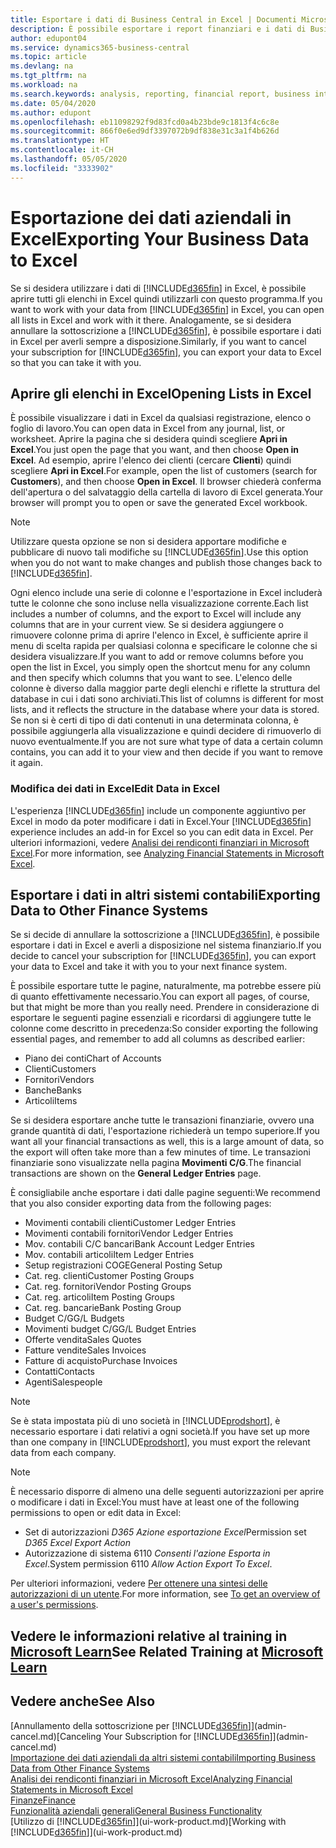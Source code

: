 ```yaml
---
title: Esportare i dati di Business Central in Excel | Documenti Microsoft
description: È possibile esportare i report finanziari e i dati di Business Intelligence da Business Central in Excel o aprire i dati di Business Central in Excel.
author: edupont04
ms.service: dynamics365-business-central
ms.topic: article
ms.devlang: na
ms.tgt_pltfrm: na
ms.workload: na
ms.search.keywords: analysis, reporting, financial report, business intelligence, BI, Excel
ms.date: 05/04/2020
ms.author: edupont
ms.openlocfilehash: eb11098292f9d83fcd0a4b23bde9c1813f4c6c8e
ms.sourcegitcommit: 866f0e6ed9df3397072b9df838e31c3a1f4b626d
ms.translationtype: HT
ms.contentlocale: it-CH
ms.lasthandoff: 05/05/2020
ms.locfileid: "3333902"
---
```

# <a name="exporting-your-business-data-to-excel"></a><span data-ttu-id="8db96-103">Esportazione dei dati aziendali in Excel</span><span class="sxs-lookup"><span data-stu-id="8db96-103">Exporting Your Business Data to Excel</span></span>
<span data-ttu-id="8db96-104">Se si desidera utilizzare i dati di [!INCLUDE[d365fin](includes/d365fin_md.md)] in Excel, è possibile aprire tutti gli elenchi in Excel quindi utilizzarli con questo programma.</span><span class="sxs-lookup"><span data-stu-id="8db96-104">If you want to work with your data from [!INCLUDE[d365fin](includes/d365fin_md.md)] in Excel, you can open all lists in Excel and work with it there.</span></span> <span data-ttu-id="8db96-105">Analogamente, se si desidera annullare la sottoscrizione a [!INCLUDE[d365fin](includes/d365fin_md.md)], è possibile esportare i dati in Excel per averli sempre a disposizione.</span><span class="sxs-lookup"><span data-stu-id="8db96-105">Similarly, if you want to cancel your subscription for [!INCLUDE[d365fin](includes/d365fin_md.md)], you can export your data to Excel so that you can take it with you.</span></span>

## <a name="opening-lists-in-excel"></a><span data-ttu-id="8db96-106">Aprire gli elenchi in Excel</span><span class="sxs-lookup"><span data-stu-id="8db96-106">Opening Lists in Excel</span></span>
<span data-ttu-id="8db96-107">È possibile visualizzare i dati in Excel da qualsiasi registrazione, elenco o foglio di lavoro.</span><span class="sxs-lookup"><span data-stu-id="8db96-107">You can open data in Excel from any journal, list, or worksheet.</span></span> <span data-ttu-id="8db96-108">Aprire la pagina che si desidera quindi scegliere **Apri in Excel**.</span><span class="sxs-lookup"><span data-stu-id="8db96-108">You just open the page that you want, and then choose **Open in Excel**.</span></span> <span data-ttu-id="8db96-109">Ad esempio, aprire l'elenco dei clienti (cercare **Clienti**) quindi scegliere **Apri in Excel**.</span><span class="sxs-lookup"><span data-stu-id="8db96-109">For example, open the list of customers (search for **Customers**), and then choose **Open in Excel**.</span></span> <span data-ttu-id="8db96-110">Il browser chiederà conferma dell'apertura o del salvataggio della cartella di lavoro di Excel generata.</span><span class="sxs-lookup"><span data-stu-id="8db96-110">Your browser will prompt you to open or save the generated Excel workbook.</span></span>  

> [!NOTE]
> <span data-ttu-id="8db96-111">Utilizzare questa opzione se non si desidera apportare modifiche e pubblicare di nuovo tali modifiche su [!INCLUDE[d365fin](includes/d365fin_md.md)].</span><span class="sxs-lookup"><span data-stu-id="8db96-111">Use this option when you do not want to make changes and publish those changes back to [!INCLUDE[d365fin](includes/d365fin_md.md)].</span></span>  

<span data-ttu-id="8db96-112">Ogni elenco include una serie di colonne e l'esportazione in Excel includerà tutte le colonne che sono incluse nella visualizzazione corrente.</span><span class="sxs-lookup"><span data-stu-id="8db96-112">Each list includes a number of columns, and the export to Excel will include any columns that are in your current view.</span></span> <span data-ttu-id="8db96-113">Se si desidera aggiungere o rimuovere colonne prima di aprire l'elenco in Excel, è sufficiente aprire il menu di scelta rapida per qualsiasi colonna e specificare le colonne che si desidera visualizzare.</span><span class="sxs-lookup"><span data-stu-id="8db96-113">If you want to add or remove columns before you open the list in Excel, you simply open the shortcut menu for any column and then specify which columns that you want to see.</span></span> <span data-ttu-id="8db96-114">L'elenco delle colonne è diverso dalla maggior parte degli elenchi e riflette la struttura del database in cui i dati sono archiviati.</span><span class="sxs-lookup"><span data-stu-id="8db96-114">This list of columns is different for most lists, and it reflects the structure in the database where your data is stored.</span></span> <span data-ttu-id="8db96-115">Se non si è certi di tipo di dati contenuti in una determinata colonna, è possibile aggiungerla alla visualizzazione e quindi decidere di rimuoverlo di nuovo eventualmente.</span><span class="sxs-lookup"><span data-stu-id="8db96-115">If you are not sure what type of data a certain column contains, you can add it to your view and then decide if you want to remove it again.</span></span>  

### <a name="edit-data-in-excel"></a><span data-ttu-id="8db96-116">Modifica dei dati in Excel</span><span class="sxs-lookup"><span data-stu-id="8db96-116">Edit Data in Excel</span></span>
<span data-ttu-id="8db96-117">L'esperienza [!INCLUDE[d365fin](includes/d365fin_md.md)] include un componente aggiuntivo per Excel in modo da poter modificare i dati in Excel.</span><span class="sxs-lookup"><span data-stu-id="8db96-117">Your [!INCLUDE[d365fin](includes/d365fin_md.md)] experience includes an add-in for Excel so you can edit data in Excel.</span></span> <span data-ttu-id="8db96-118">Per ulteriori informazioni, vedere [Analisi dei rendiconti finanziari in Microsoft Excel](finance-analyze-excel.md).</span><span class="sxs-lookup"><span data-stu-id="8db96-118">For more information, see [Analyzing Financial Statements in Microsoft Excel](finance-analyze-excel.md).</span></span>  

## <a name="exporting-data-to-other-finance-systems"></a><span data-ttu-id="8db96-119">Esportare i dati in altri sistemi contabili</span><span class="sxs-lookup"><span data-stu-id="8db96-119">Exporting Data to Other Finance Systems</span></span>
<span data-ttu-id="8db96-120">Se si decide di annullare la sottoscrizione a [!INCLUDE[d365fin](includes/d365fin_md.md)], è possibile esportare i dati in Excel e averli a disposizione nel sistema finanziario.</span><span class="sxs-lookup"><span data-stu-id="8db96-120">If you decide to cancel your subscription for [!INCLUDE[d365fin](includes/d365fin_md.md)], you can export your data to Excel and take it with you to your next finance system.</span></span>  

<span data-ttu-id="8db96-121">È possibile esportare tutte le pagine, naturalmente, ma potrebbe essere più di quanto effettivamente necessario.</span><span class="sxs-lookup"><span data-stu-id="8db96-121">You can export all pages, of course, but that might be more than you really need.</span></span> <span data-ttu-id="8db96-122">Prendere in considerazione di esportare le seguenti pagine essenziali e ricordarsi di aggiungere tutte le colonne come descritto in precedenza:</span><span class="sxs-lookup"><span data-stu-id="8db96-122">So consider exporting the following essential pages, and remember to add all columns as described earlier:</span></span>  

* <span data-ttu-id="8db96-123">Piano dei conti</span><span class="sxs-lookup"><span data-stu-id="8db96-123">Chart of Accounts</span></span>  
* <span data-ttu-id="8db96-124">Clienti</span><span class="sxs-lookup"><span data-stu-id="8db96-124">Customers</span></span>  
* <span data-ttu-id="8db96-125">Fornitori</span><span class="sxs-lookup"><span data-stu-id="8db96-125">Vendors</span></span>  
* <span data-ttu-id="8db96-126">Banche</span><span class="sxs-lookup"><span data-stu-id="8db96-126">Banks</span></span>  
* <span data-ttu-id="8db96-127">Articoli</span><span class="sxs-lookup"><span data-stu-id="8db96-127">Items</span></span>  

<span data-ttu-id="8db96-128">Se si desidera esportare anche tutte le transazioni finanziarie, ovvero una grande quantità di dati, l'esportazione richiederà un tempo superiore.</span><span class="sxs-lookup"><span data-stu-id="8db96-128">If you want all your financial transactions as well, this is a large amount of data, so the export will often take more than a few minutes of time.</span></span> <span data-ttu-id="8db96-129">Le transazioni finanziarie sono visualizzate nella pagina **Movimenti C/G**.</span><span class="sxs-lookup"><span data-stu-id="8db96-129">The financial transactions are shown on the **General Ledger Entries** page.</span></span>  

<span data-ttu-id="8db96-130">È consigliabile anche esportare i dati dalle pagine seguenti:</span><span class="sxs-lookup"><span data-stu-id="8db96-130">We recommend that you also consider exporting data from the following pages:</span></span>  

* <span data-ttu-id="8db96-131">Movimenti contabili clienti</span><span class="sxs-lookup"><span data-stu-id="8db96-131">Customer Ledger Entries</span></span>  
* <span data-ttu-id="8db96-132">Movimenti contabili fornitori</span><span class="sxs-lookup"><span data-stu-id="8db96-132">Vendor Ledger Entries</span></span>  
* <span data-ttu-id="8db96-133">Mov. contabili C/C bancari</span><span class="sxs-lookup"><span data-stu-id="8db96-133">Bank Account Ledger Entries</span></span>  
* <span data-ttu-id="8db96-134">Mov. contabili articoli</span><span class="sxs-lookup"><span data-stu-id="8db96-134">Item Ledger Entries</span></span>  
* <span data-ttu-id="8db96-135">Setup registrazioni COGE</span><span class="sxs-lookup"><span data-stu-id="8db96-135">General Posting Setup</span></span>  
* <span data-ttu-id="8db96-136">Cat. reg. clienti</span><span class="sxs-lookup"><span data-stu-id="8db96-136">Customer Posting Groups</span></span>  
* <span data-ttu-id="8db96-137">Cat. reg. fornitori</span><span class="sxs-lookup"><span data-stu-id="8db96-137">Vendor Posting Groups</span></span>  
* <span data-ttu-id="8db96-138">Cat. reg. articoli</span><span class="sxs-lookup"><span data-stu-id="8db96-138">Item Posting Groups</span></span>  
* <span data-ttu-id="8db96-139">Cat. reg. bancarie</span><span class="sxs-lookup"><span data-stu-id="8db96-139">Bank Posting Group</span></span>  
* <span data-ttu-id="8db96-140">Budget C/G</span><span class="sxs-lookup"><span data-stu-id="8db96-140">G/L Budgets</span></span>  
* <span data-ttu-id="8db96-141">Movimenti budget C/G</span><span class="sxs-lookup"><span data-stu-id="8db96-141">G/L Budget Entries</span></span>  
* <span data-ttu-id="8db96-142">Offerte vendita</span><span class="sxs-lookup"><span data-stu-id="8db96-142">Sales Quotes</span></span>  
* <span data-ttu-id="8db96-143">Fatture vendite</span><span class="sxs-lookup"><span data-stu-id="8db96-143">Sales Invoices</span></span>  
* <span data-ttu-id="8db96-144">Fatture di acquisto</span><span class="sxs-lookup"><span data-stu-id="8db96-144">Purchase Invoices</span></span>  
* <span data-ttu-id="8db96-145">Contatti</span><span class="sxs-lookup"><span data-stu-id="8db96-145">Contacts</span></span>  
* <span data-ttu-id="8db96-146">Agenti</span><span class="sxs-lookup"><span data-stu-id="8db96-146">Salespeople</span></span>  

> [!NOTE]  
> <span data-ttu-id="8db96-147">Se è stata impostata più di uno società in [!INCLUDE[prodshort](includes/prodshort.md)], è necessario esportare i dati relativi a ogni società.</span><span class="sxs-lookup"><span data-stu-id="8db96-147">If you have set up more than one company in [!INCLUDE[prodshort](includes/prodshort.md)], you must export the relevant data from each company.</span></span>

> [!NOTE]
> <span data-ttu-id="8db96-148">È necessario disporre di almeno una delle seguenti autorizzazioni per aprire o modificare i dati in Excel:</span><span class="sxs-lookup"><span data-stu-id="8db96-148">You must have at least one of the following permissions to open or edit data in Excel:</span></span>
>    - <span data-ttu-id="8db96-149">Set di autorizzazioni *D365 Azione esportazione Excel*</span><span class="sxs-lookup"><span data-stu-id="8db96-149">Permission set *D365 Excel Export Action*</span></span>  
>    - <span data-ttu-id="8db96-150">Autorizzazione di sistema 6110 *Consenti l'azione Esporta in Excel*.</span><span class="sxs-lookup"><span data-stu-id="8db96-150">System permission 6110 *Allow Action Export To Excel*.</span></span>  

<span data-ttu-id="8db96-151">Per ulteriori informazioni, vedere [Per ottenere una sintesi delle autorizzazioni di un utente](ui-define-granular-permissions.md#to-get-an-overview-of-a-users-permissions).</span><span class="sxs-lookup"><span data-stu-id="8db96-151">For more information, see [To get an overview of a user's permissions](ui-define-granular-permissions.md#to-get-an-overview-of-a-users-permissions).</span></span>

## <a name="see-related-training-at-microsoft-learn"></a><span data-ttu-id="8db96-152">Vedere le informazioni relative al training in [Microsoft Learn](/learn/modules/configure-powerbi-excel-dynamics-365-business-central/index)</span><span class="sxs-lookup"><span data-stu-id="8db96-152">See Related Training at [Microsoft Learn](/learn/modules/configure-powerbi-excel-dynamics-365-business-central/index)</span></span>

## <a name="see-also"></a><span data-ttu-id="8db96-153">Vedere anche</span><span class="sxs-lookup"><span data-stu-id="8db96-153">See Also</span></span>
<span data-ttu-id="8db96-154">[Annullamento della sottoscrizione per [!INCLUDE[d365fin](includes/d365fin_md.md)]](admin-cancel.md)</span><span class="sxs-lookup"><span data-stu-id="8db96-154">[Canceling Your Subscription for [!INCLUDE[d365fin](includes/d365fin_md.md)]](admin-cancel.md)</span></span>  
[<span data-ttu-id="8db96-155">Importazione dei dati aziendali da altri sistemi contabili</span><span class="sxs-lookup"><span data-stu-id="8db96-155">Importing Business Data from Other Finance Systems</span></span>](across-import-data-configuration-packages.md)  
[<span data-ttu-id="8db96-156">Analisi dei rendiconti finanziari in Microsoft Excel</span><span class="sxs-lookup"><span data-stu-id="8db96-156">Analyzing Financial Statements in Microsoft Excel</span></span>](finance-analyze-excel.md)  
[<span data-ttu-id="8db96-157">Finanze</span><span class="sxs-lookup"><span data-stu-id="8db96-157">Finance</span></span>](finance.md)  
[<span data-ttu-id="8db96-158">Funzionalità aziendali generali</span><span class="sxs-lookup"><span data-stu-id="8db96-158">General Business Functionality</span></span>](ui-across-business-areas.md)  
<span data-ttu-id="8db96-159">[Utilizzo di [!INCLUDE[d365fin](includes/d365fin_md.md)]](ui-work-product.md)</span><span class="sxs-lookup"><span data-stu-id="8db96-159">[Working with [!INCLUDE[d365fin](includes/d365fin_md.md)]](ui-work-product.md)</span></span>  
